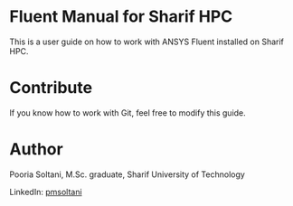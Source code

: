 # Fluent Manual for Sharif HPC

This is a user guide on how to work with ANSYS Fluent installed on Sharif HPC.

# Contribute

If you know how to work with Git, feel free to modify this guide.

# Author

Pooria Soltani, M.Sc. graduate, Sharif University of Technology

LinkedIn: [pmsoltani](https://www.linkedin.com/in/pmsoltani/)
